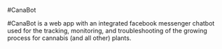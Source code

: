#CanaBot

#CanaBot is a web app with an integrated facebook messenger chatbot used for the tracking, monitoring, and troubleshooting of the growing process for cannabis (and all other) plants.


